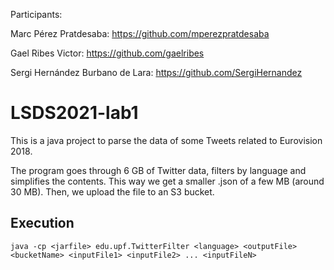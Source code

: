 
Participants:

Marc Pérez Pratdesaba: https://github.com/mperezpratdesaba

Gael Ribes Victor: https://github.com/gaelribes

Sergi Hernández Burbano de Lara: https://github.com/SergiHernandez


# LSDS2021-lab1

This is a java project to parse the data of some Tweets related to Eurovision 2018.

The program goes through 6 GB of Twitter data, filters by language and simplifies the contents. This way we get a smaller .json of a few MB (around 30 MB). Then, we upload the file to an S3 bucket.

## Execution

```
java -cp <jarfile> edu.upf.TwitterFilter <language> <outputFile> <bucketName> <inputFile1> <inputFile2> ... <inputFileN>
```



